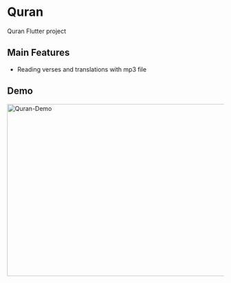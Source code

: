 # Quran
Quran Flutter project

## Main Features
- Reading verses and translations with mp3 file

## Demo
<img src="https://user-images.githubusercontent.com/100623985/224493561-e284abb4-55f3-4513-947a-9368fefd9bf1.png" alt="Quran-Demo" width="600" height="400"/>
